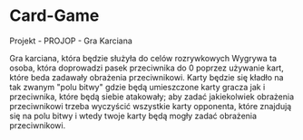 # Card-Game
Projekt - PROJOP - Gra Karciana

Gra karciana, która będzie służyła do celów rozrywkowych
Wygrywa ta osoba, która doprowadzi pasek przeciwnika do 0 poprzez używanie kart, które beda zadawały obrażenia przeciwnikowi.
Karty będzie się kładło na tak zwanym "polu bitwy" gdzie będą umieszczone karty gracza jak i przeciwnika, które będą siebie atakowały; aby zadać jakiekolwiek obrażenia przeciwnikowi trzeba wyczyścić wszystkie karty opponenta, które znajdują się na polu bitwy i wtedy twoje karty będą mogły zadać obrażenia przeciwnikowi.
